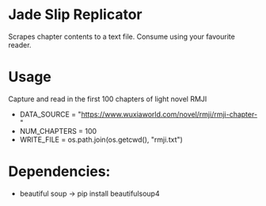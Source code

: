 # Jade Slip Replicator
Scrapes chapter contents to a text file. Consume using your favourite reader. 

# Usage
Capture and read in the first 100 chapters of light novel RMJI

* DATA_SOURCE = "https://www.wuxiaworld.com/novel/rmji/rmji-chapter-"
* NUM_CHAPTERS = 100
* WRITE_FILE = os.path.join(os.getcwd(), "rmji.txt")

# Dependencies: 
 * beautiful soup -> pip install beautifulsoup4
